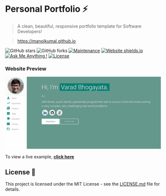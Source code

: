 # Personal Portfolio ⚡️ 
> A clean, beautiful, responsive portfolio template for Software Developers!

> https://manojkumal.github.io

![GitHub stars](https://img.shields.io/github/stars/manojkumal/manojkumal.github.io) 
![GitHub forks](https://img.shields.io/github/forks/manojkumal/manojkumal.github.io)
[![Maintenance](https://img.shields.io/badge/maintained-yes-green.svg)](https://github.com/manojkumal/manojkumal.github.io/commits/master)
[![Website shields.io](https://img.shields.io/badge/website-up-yellow)](http://manojkumal.github.io/)
[![Ask Me Anything !](https://img.shields.io/badge/ask%20me-linkedin-1abc9c.svg)](https://www.linkedin.com/in/manojkumal/)
[![License](http://img.shields.io/:license-mit-blue.svg?style=flat-square)](http://badges.mit-license.org)

### Website Preview
<p align="center"> 
  <kbd>
    <a href="https://varadbhogayata.github.io" target="_blank"><img src="examples/preview.gif">
  </a>
  </kbd>
</p>


To view a live example, **[click here](https://manojkumal.github.io/)**

## License 📄
This project is licensed under the MIT License - see the [LICENSE.md](./LICENSE) file for details.
